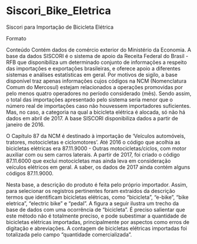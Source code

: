 # Siscori_Bike_Eletrica
 Siscori para Importação de Bicicleta Elétrica

 Formato
 
 Conteúdo
 Contém dados de comércio exterior do Ministério da Economia. A base da dados SISCORI  é o sistema de apoio da Receita Federal do Brasil - RFB que disponibiliza um determinado conjunto de informações a respeito das importações e exportações brasileiras, e oferece apoio a diferentes sistemas e análises estatísticas em geral. Por motivos de sigilo, a base disponível traz apenas informações cujos códigos na NCM (Nomenclatura Comum do Mercosul) estejam relacionados a operações promovidas por pelo menos quatro operadores no período considerado (mês). Sendo assim, o total das importações apresentado pelo sistema seria menor que o número real de importações caso não houvessem importadores suficientes. Mas, no caso, a categoria na qual a bicicleta elétrica é alocada, só não há dados em abril de 2017. A base SISCORI disponibiliza dados a partir de janeiro de 2016.

O Capítulo 87 da NCM é destinado à importação de ‘Veículos automóveis, tratores, motocicletas e ciclomotores’. Até 2016 o código que acolhia as bicicletas elétricas era 87.11.9000 - Outras motocicletas/ciclos, com motor auxiliar com ou sem carros laterais. A partir de 2017, foi criado o código 87.11.6000 que exclui motocicletas mas ainda leva em consideração veículos elétricos em geral. A saber, os dados de 2017 ainda contém alguns códigos 87.11.9000. 

Nesta base, a descrição do produto é feita pelo próprio importador. Assim, para selecionar os registros pertinentes foram extraídos da descrição termos que identificam bicicletas elétricas, como “bicicleta”, “e-bike”, “bike eletrica”, “electric bike” e “pedal”. A figura a seguir ilustra um trecho da base de dados com uma ocorrência de “bicicleta”. É preciso salientar que este método não é totalmente preciso, e pode subestimar a quantidade de bicicletas elétricas importadas, principalmente por aspectos como erros de digitação e abreviações. A contagem de bicicletas elétricas importadas foi totalizada pelo campo “quantidade comercializada”. 

